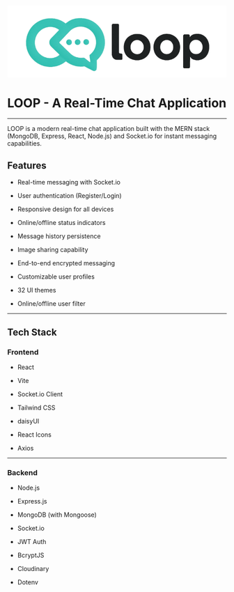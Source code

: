 ![loop logo](https://github.com/VanshArora16/Project_LOOP/blob/main/frontend/public/image.png)



# LOOP - A Real-Time Chat Application

---

LOOP is a modern real-time chat application built with the MERN stack (MongoDB, Express, React, Node.js) and Socket.io for instant messaging capabilities.

## Features

- Real-time messaging with Socket.io

- User authentication (Register/Login)

- Responsive design for all devices

- Online/offline status indicators

- Message history persistence

- Image sharing capability

- End-to-end encrypted messaging

- Customizable user profiles

- 32 UI themes

- Online/offline user filter

---

## Tech Stack


### Frontend

- React

- Vite

- Socket.io Client

- Tailwind CSS

- daisyUI

- React Icons

- Axios

---

### Backend

- Node.js

- Express.js

- MongoDB (with Mongoose)

- Socket.io

- JWT Auth

- BcryptJS

- Cloudinary

- Dotenv
